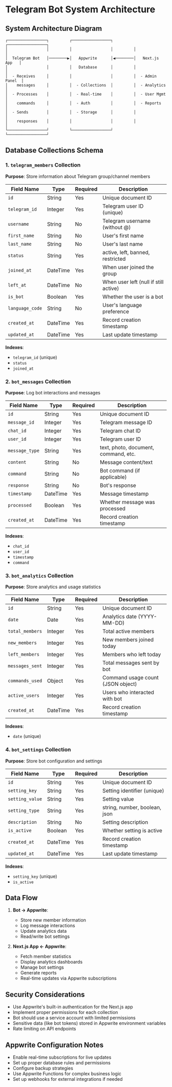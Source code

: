 # Telegram Bot System Architecture

## System Architecture Diagram

```
┌─────────────────┐         ┌─────────────────┐         ┌─────────────────┐
│                 │         │                 │         │                 │
│  Telegram Bot   │────────▶│   Appwrite      │◀────────│   Next.js App   │
│                 │         │   Database      │         │                 │
│  - Receives     │         │                 │         │  - Admin Panel  │
│    messages     │         │  - Collections  │         │  - Analytics    │
│  - Processes    │         │  - Real-time    │         │  - User Mgmt    │
│    commands     │         │  - Auth         │         │  - Reports      │
│  - Sends        │         │  - Storage      │         │                 │
│    responses    │         │                 │         │                 │
└─────────────────┘         └─────────────────┘         └─────────────────┘
```

## Database Collections Schema

### 1. `telegram_members` Collection

**Purpose**: Store information about Telegram group/channel members

| Field Name    | Type      | Required | Description                           |
|---------------|-----------|----------|---------------------------------------|
| `id`          | String    | Yes      | Unique document ID                    |
| `telegram_id` | Integer   | Yes      | Telegram user ID (unique)             |
| `username`    | String    | No       | Telegram username (without @)         |
| `first_name`  | String    | No       | User's first name                     |
| `last_name`   | String    | No       | User's last name                      |
| `status`      | String    | Yes      | active, left, banned, restricted      |
| `joined_at`   | DateTime  | Yes      | When user joined the group            |
| `left_at`     | DateTime  | No       | When user left (null if still active) |
| `is_bot`      | Boolean   | Yes      | Whether the user is a bot             |
| `language_code` | String  | No       | User's language preference            |
| `created_at`  | DateTime  | Yes      | Record creation timestamp             |
| `updated_at`  | DateTime  | Yes      | Last update timestamp                 |

**Indexes**:
- `telegram_id` (unique)
- `status`
- `joined_at`

### 2. `bot_messages` Collection

**Purpose**: Log bot interactions and messages

| Field Name     | Type      | Required | Description                          |
|----------------|-----------|----------|--------------------------------------|
| `id`           | String    | Yes      | Unique document ID                   |
| `message_id`   | Integer   | Yes      | Telegram message ID                  |
| `chat_id`      | Integer   | Yes      | Telegram chat ID                     |
| `user_id`      | Integer   | Yes      | Telegram user ID                     |
| `message_type` | String    | Yes      | text, photo, document, command, etc. |
| `content`      | String    | No       | Message content/text                 |
| `command`      | String    | No       | Bot command (if applicable)          |
| `response`     | String    | No       | Bot's response                       |
| `timestamp`    | DateTime  | Yes      | Message timestamp                    |
| `processed`    | Boolean   | Yes      | Whether message was processed        |
| `created_at`   | DateTime  | Yes      | Record creation timestamp            |

**Indexes**:
- `chat_id`
- `user_id`
- `timestamp`
- `command`

### 3. `bot_analytics` Collection

**Purpose**: Store analytics and usage statistics

| Field Name      | Type      | Required | Description                         |
|-----------------|-----------|----------|-------------------------------------|
| `id`            | String    | Yes      | Unique document ID                  |
| `date`          | Date      | Yes      | Analytics date (YYYY-MM-DD)         |
| `total_members` | Integer   | Yes      | Total active members                |
| `new_members`   | Integer   | Yes      | New members joined today            |
| `left_members`  | Integer   | Yes      | Members who left today              |
| `messages_sent` | Integer   | Yes      | Total messages sent by bot          |
| `commands_used` | Object    | Yes      | Command usage count (JSON object)   |
| `active_users`  | Integer   | Yes      | Users who interacted with bot       |
| `created_at`    | DateTime  | Yes      | Record creation timestamp           |

**Indexes**:
- `date` (unique)

### 4. `bot_settings` Collection

**Purpose**: Store bot configuration and settings

| Field Name       | Type      | Required | Description                        |
|------------------|-----------|----------|------------------------------------|
| `id`             | String    | Yes      | Unique document ID                 |
| `setting_key`    | String    | Yes      | Setting identifier (unique)        |
| `setting_value`  | String    | Yes      | Setting value                      |
| `setting_type`   | String    | Yes      | string, number, boolean, json      |
| `description`    | String    | No       | Setting description                |
| `is_active`      | Boolean   | Yes      | Whether setting is active          |
| `created_at`     | DateTime  | Yes      | Record creation timestamp          |
| `updated_at`     | DateTime  | Yes      | Last update timestamp              |

**Indexes**:
- `setting_key` (unique)
- `is_active`

## Data Flow

1. **Bot → Appwrite**: 
   - Store new member information
   - Log message interactions
   - Update analytics data
   - Read/write bot settings

2. **Next.js App ← Appwrite**:
   - Fetch member statistics
   - Display analytics dashboards
   - Manage bot settings
   - Generate reports
   - Real-time updates via Appwrite subscriptions

## Security Considerations

- Use Appwrite's built-in authentication for the Next.js app
- Implement proper permissions for each collection
- Bot should use a service account with limited permissions
- Sensitive data (like bot tokens) stored in Appwrite environment variables
- Rate limiting on API endpoints

## Appwrite Configuration Notes

- Enable real-time subscriptions for live updates
- Set up proper database rules and permissions
- Configure backup strategies
- Use Appwrite Functions for complex business logic
- Set up webhooks for external integrations if needed
